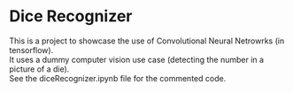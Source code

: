 # Dice Recognizer  

This is a project to showcase the use of Convolutional Neural Netrowrks (in tensorflow).  
It uses a dummy computer vision use case (detecting the number in a picture of a die).  
See the diceRecognizer.ipynb file for the commented code.  
